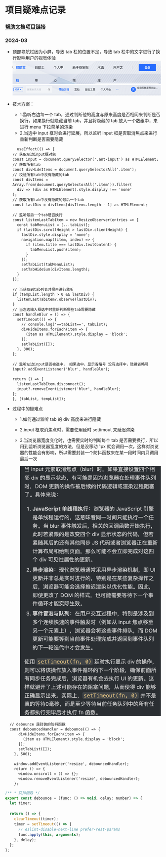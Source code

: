 # 项目疑难点记录

### [帮助文档项目链接](https://helpcenter.zcygov.cn/document/#/document/dashboard?siteCode=beijing)

### 2024-03

- 顶部导航栏因为小屏，导致 tab 栏的位置不足，导致 tab 栏中的文字进行了换行影响用户的视觉体验
  ![alt text](./image/image-12.png)
  ![alt text](./image/image-13.png)
- 技术方案：

  - 1.监听右边每一个 tab，通过判断他的高度与原来高度是否相同来判断是否换行，如果换行就隐藏当前 tab，并且将隐藏的 tab 放入一个数组中，来进行 menu 下拉菜单的渲染
  - 2.当选中 input 框时会进行延展，所以监听 input 框是否取消焦点来进行重新判断是否需要隐藏

  ```JS
    useEffect(() => {
  // 获取左边input框对象
  const input = document.querySelector('.ant-input') as HTMLElement;
  // 获取所有tab
  const divHideItems = document.querySelectorAll('.item');
  // 校验所有tab中没有隐藏的tab
  const divItems = Array.from(document.querySelectorAll('.item')).filter(
    div => (div as HTMLElement).style.display !== 'none'
  );
  // 获取所有tab中没有隐藏的最后一个tab
  const lastDiv = divItems[divItems.length - 1] as HTMLElement;

  // 监听最后一个tab是否换行
  const listenLastTabItem = new ResizeObserver(entries => {
    const tabMenuList = [...tabList];
    if (lastDiv.scrollHeight > lastDiv.clientHeight) {
      lastDiv.style.display = 'none';
      navigation.map((item, index) => {
        if (item.title === lastDiv.textContent) {
          tabMenuList.push(item);
        }
      });
      setTabList(tabMenuList);
      setTabHideSum(divItems.length);
    }
  });

  // 当获取到tab列表时候再进行监听
  if (tempList.length > 0 && lastDiv) {
    listenLastTabItem?.observe(lastDiv);
  }
  // 当左边输入框选中时重新判断哪些tab需要隐藏
  const handleBlur = () => {
    setTimeout(() => {
      // console.log('==tabList==', tabList);
      divHideItems.forEach(item => {
        (item as HTMLElement).style.display = 'block';
      });
      setTabList([]);
    }, 300);
  };

  // 监听左边input是否被选中， 如果选中，显示省略号 没有选择中，隐藏省略号
  input?.addEventListener('blur', handleBlur);

  return () => {
    listenLastTabItem.disconnect();
    input?.removeEventListener('blur', handleBlur);
  };
  }, [tabList, tempList]);
  ```

- 过程中的疑难点

  - 1.如何通过监听 tab 的 div 高度来进行隐藏
  - 2.input 框取消焦点时，需要使用延时 settimout 来延迟渲染
  - 3.当浏览器宽度变化时，也需要实时的判断每个 tab 是否需要换行，所以用到监听浏览器宽度的方法，但是没移动 1px 就会调用一次，这样对浏览器的性能会有影响，所以需要封装一个防抖函数来在某一段时间内只调用最后一次

    ![alt text](./image/image-14.png)

```JS
  // debounce 是封装的防抖函数
  const debouncedHandler = debounce(() => {
      divHideItems.forEach(item => {
        (item as HTMLElement).style.display = 'block';
      });
      setTabList([]);
    }, 500);

    window.addEventListener('resize', debouncedHandler);
    return () => {
      window.onscroll = () => {};
      window.removeEventListener('resize', debouncedHandler);
    };
```

```js
/** * 防抖函数 */
export const debounce = (func: () => void, delay: number) => {
  let timer;

  return () => {
    clearTimeout(timer);
    timer = setTimeout(() => {
      // eslint-disable-next-line prefer-rest-params
      func.apply(this, arguments);
    }, delay);
  };
};
```
